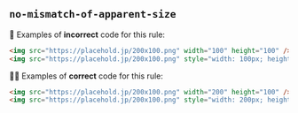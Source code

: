 ## `no-mismatch-of-apparent-size`

:no_good: Examples of **incorrect** code for this rule:

```html
<img src="https://placehold.jp/200x100.png" width="100" height="100" />
<img src="https://placehold.jp/200x100.png" style="width: 100px; height: 100px;" />
```

:ok_woman: Examples of **correct** code for this rule:

```html
<img src="https://placehold.jp/200x100.png" width="200" height="100" />
<img src="https://placehold.jp/200x100.png" style="width: 200px; height: 100px;" />
```
